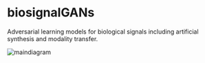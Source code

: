 # biosignalGANs
Adversarial learning models for biological signals including artificial synthesis and modality transfer.

![maindiagram](https://user-images.githubusercontent.com/19911856/197334132-fd593419-1e66-4bd7-b89b-4f23e613d6a1.png)
